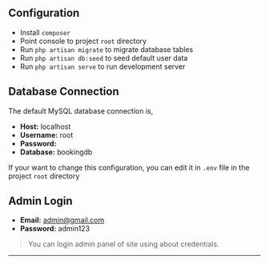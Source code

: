 ## Configuration
- Install `composer`
- Point console to project `root` directory
- Run `php artisan migrate` to migrate database tables
- Run `php artisan db:seed` to seed default user data
- Run `php artisan serve` to run development server

## Database Connection
The default MySQL database connection is,
- **Host:** localhost
- **Username:** root
- **Password:**
- **Database:** bookingdb

If your want to change this configuration, you can edit it in `.env` file in the project `root` directory

## Admin Login
- **Email:** admin@gmail.com
- **Password:** admin123

> You can login admin panel of site using about credentials.

---